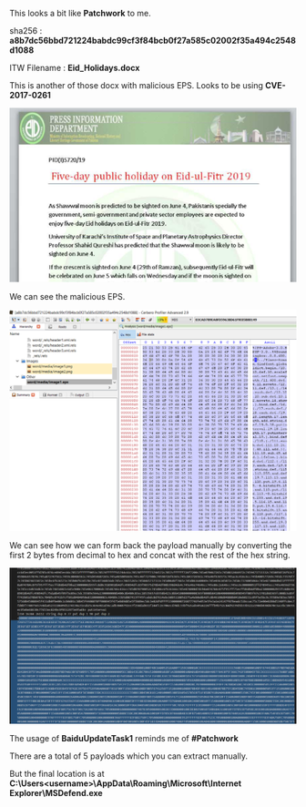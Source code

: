 This looks a bit like **Patchwork** to me.

sha256 : **a8b7dc56bbd721224babdc99cf3f84bcb0f27a585c02002f35a494c2548d1088**

ITW Filename : **Eid_Holidays.docx**

This is another of those docx with malicious EPS. Looks to be using **CVE-2017-0261**

![Malicious document](../images/a8b7dc56bbd721224babdc99cf3f84bcb0f27a585c02002f35a494c2548d1088_0001.png)

We can see the malicious EPS.

![Malicious document](../images/a8b7dc56bbd721224babdc99cf3f84bcb0f27a585c02002f35a494c2548d1088_0002.png)

We can see how we can form back the payload manually by converting the first 2 bytes from decimal to hex and concat with the rest of the hex string.

![Malicious document](../images/a8b7dc56bbd721224babdc99cf3f84bcb0f27a585c02002f35a494c2548d1088_0003.png)

The usage of **BaiduUpdateTask1** reminds me of **#Patchwork**

There are a total of 5 payloads which you can extract manually.

But the final location is at **C:\Users\<username>\AppData\Roaming\Microsoft\Internet Explorer\MSDefend.exe**

